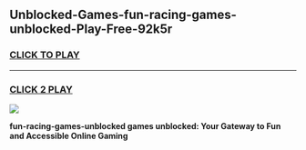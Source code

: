 
## Unblocked-Games-fun-racing-games-unblocked-Play-Free-92k5r
<h3>
<a href="https://premium76.site?title=fun-racing-games-unblocked&ref=23A">CLICK TO PLAY</a></h3>
<hr>

<h3>
<a href="https://premium76.site?title=fun-racing-games-unblocked&ref=23A">CLICK 2 PLAY</a>
  
</h3>

<a href="https://premium76.site?title=fun-racing-games-unblocked&ref=23A"><img src="https://clearcache.store/games.png"></a>


**fun-racing-games-unblocked games unblocked: Your Gateway to Fun and Accessible Online Gaming**
